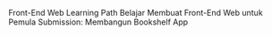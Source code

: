 Front-End Web
Learning Path
Belajar Membuat Front-End Web untuk Pemula
Submission: Membangun Bookshelf App

